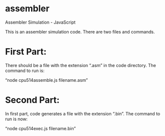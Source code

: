 # assembler
Assembler Simulation - JavaScript

This is an assembler simulation code. There are two files and commands.

# First Part:
There should be a file with the extension “.asm” in the code directory. The command to run is: 

“node cpu514assemble.js filename.asm”


# Second Part: 
In first part, code generates a file with the extension “.bin”. The command to run is now: 

“node cpu514exec.js filename.bin”


